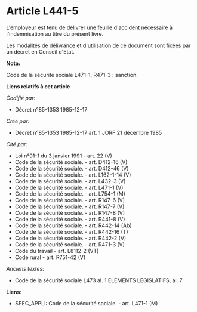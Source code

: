 # Article L441-5

L'employeur est tenu de délivrer une feuille d'accident nécessaire à l'indemnisation au titre du présent livre.

Les modalités de délivrance et d'utilisation de ce document sont fixées par un décret en Conseil d'Etat.

**Nota:**

Code de la sécurité sociale L471-1, R471-3 : sanction.

**Liens relatifs à cet article**

_Codifié par_:

  - Décret n°85-1353 1985-12-17

_Créé par_:

  - Décret n°85-1353 1985-12-17 art. 1 JORF 21 décembre 1985

_Cité par_:

  - Loi n°91-1 du 3 janvier 1991 - art. 22 (V)
  - Code de la sécurité sociale. - art. D412-16 (V)
  - Code de la sécurité sociale. - art. D412-46 (V)
  - Code de la sécurité sociale. - art. L162-1-14 (V)
  - Code de la sécurité sociale. - art. L432-3 (V)
  - Code de la sécurité sociale. - art. L471-1 (V)
  - Code de la sécurité sociale. - art. L754-1 (M)
  - Code de la sécurité sociale. - art. R147-6 (V)
  - Code de la sécurité sociale. - art. R147-7 (V)
  - Code de la sécurité sociale. - art. R147-8 (V)
  - Code de la sécurité sociale. - art. R441-8 (V)
  - Code de la sécurité sociale. - art. R442-14 (Ab)
  - Code de la sécurité sociale. - art. R442-16 (T)
  - Code de la sécurité sociale. - art. R442-2 (V)
  - Code de la sécurité sociale. - art. R471-3 (V)
  - Code du travail - art. L8112-2 (VT)
  - Code rural - art. R751-42 (V)

_Anciens textes_:

  - Code de la sécurité sociale L473 al. 1 ELEMENTS LEGISLATIFS, al. 7

**Liens**:

  - SPEC_APPLI: Code de la sécurité sociale. - art. L471-1 (M)
